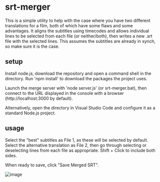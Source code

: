 # srt-merger
This is a simple utility to help with the case where you have two different translations for a film, both of which have some flaws and some advantages. It aligns the subtitles using timecodes and allows individual lines to be selected from each file (or neither/both), then writes a new .srt file with the selected lines. This assumes the subtitles are already in synch, so make sure it is the case.

## setup
Install node.js, download the repository and open a command shell in the directory. Run 'npm install' to download the packages the project uses.

Launch the merge server with 'node server.js' (or srt-merger.bat), then connect to the URL displayed in the console with a browser (http://localhost:3000 by default).

Alternatively, open the directory in Visual Studio Code and configure it as a standard Node.js project.

## usage
Select the "best" subtitles as File 1, as these will be selected by default. Select the alternative translation as File 2, then go through selecting or deselecting lines from each file as appropriate. Shift + Click to include both sides.

When ready to save, click "Save Merged SRT".

![image](https://github.com/machinewrapped/srt-merger/assets/10140676/fd2e5fac-48de-40da-9683-9a5a587d9d9e)

